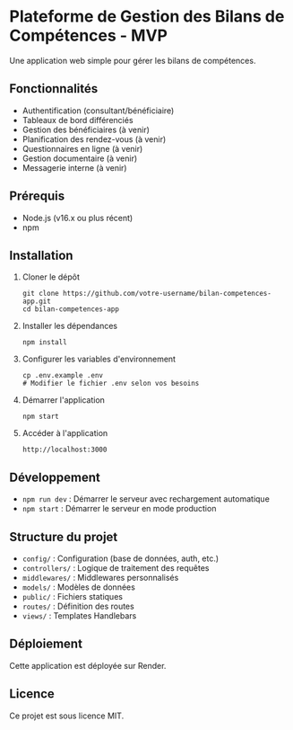 # Plateforme de Gestion des Bilans de Compétences - MVP

Une application web simple pour gérer les bilans de compétences.

## Fonctionnalités

- Authentification (consultant/bénéficiaire)
- Tableaux de bord différenciés
- Gestion des bénéficiaires (à venir)
- Planification des rendez-vous (à venir)
- Questionnaires en ligne (à venir)
- Gestion documentaire (à venir)
- Messagerie interne (à venir)

## Prérequis

- Node.js (v16.x ou plus récent)
- npm

## Installation

1. Cloner le dépôt

   ```
   git clone https://github.com/votre-username/bilan-competences-app.git
   cd bilan-competences-app
   ```

2. Installer les dépendances

   ```
   npm install
   ```

3. Configurer les variables d'environnement

   ```
   cp .env.example .env
   # Modifier le fichier .env selon vos besoins
   ```

4. Démarrer l'application

   ```
   npm start
   ```

5. Accéder à l'application
   ```
   http://localhost:3000
   ```

## Développement

- `npm run dev` : Démarrer le serveur avec rechargement automatique
- `npm start` : Démarrer le serveur en mode production

## Structure du projet

- `config/` : Configuration (base de données, auth, etc.)
- `controllers/` : Logique de traitement des requêtes
- `middlewares/` : Middlewares personnalisés
- `models/` : Modèles de données
- `public/` : Fichiers statiques
- `routes/` : Définition des routes
- `views/` : Templates Handlebars

## Déploiement

Cette application est déployée sur Render.

## Licence

Ce projet est sous licence MIT.
